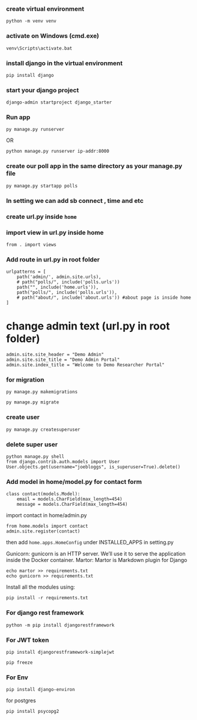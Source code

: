 ###  create virtual environment
```
python -m venv venv
```

### activate on Windows (cmd.exe)
```
venv\Scripts\activate.bat
```

### install django in the virtual environment
```
pip install django
```

### start your django project
```
django-admin startproject django_starter
```
### Run app 
```
py manage.py runserver
```
OR
```
python manage.py runserver ip-addr:8000
```
### create our poll app in the same directory as your manage.py file
```
py manage.py startapp polls
```
### In setting we can add sb connect , time and etc

### create url.py inside `home`
### import view in url.py inside home
```
from . import views
```
### Add route in url.py in root folder
```
urlpatterns = [
    path('admin/', admin.site.urls),
    # path("polls/", include('polls.urls'))
    path("", include('home.urls')),
    path("polls/", include('polls.urls')),
    # path("about/", include('about.urls')) #about page is inside home
]
```

# change admin text (url.py in root folder)
```
admin.site.site_header = "Demo Admin"
admin.site.site_title = "Demo Admin Portal"
admin.site.index_title = "Welcome to Demo Researcher Portal"
```
### for migration
```
py manage.py makemigrations
```
```
py manage.py migrate
```
### create user
```
py manage.py createsuperuser
```
### delete super user
```
python manage.py shell
from django.contrib.auth.models import User
User.objects.get(username="joebloggs", is_superuser=True).delete()
```

### Add model in home/model.py for contact form 
```
class contact(models.Model):
    email = models.CharField(max_length=454)
    message = models.CharField(max_length=454)
```

import contact in home/admin.py
```
from home.models import contact
admin.site.register(contact)
```

then add `home.apps.HomeConfig` under INSTALLED_APPS  in setting.py <br/>


Gunicorn: gunicorn is an HTTP server. We’ll use it to serve the application inside the Docker container.
Martor: Martor is Markdown plugin for Django
```
echo martor >> requirements.txt
echo gunicorn >> requirements.txt
```
Install all the modules using:
```
pip install -r requirements.txt
```
### For django rest framework
```
python -m pip install djangorestframework
```
### For JWT token
```
pip install djangorestframework-simplejwt
```
```
pip freeze
``` 
### For Env
```
pip install django-environ
```
for postgres
```
pip install psycopg2
```